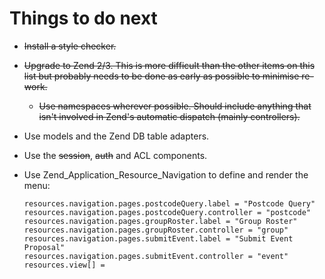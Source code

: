 # Things to do next

* ~~Install a style checker.~~
* ~~Upgrade to Zend 2/3. This is more difficult than the other items on this list but probably needs to be done as early as possible to minimise re-work.~~
    * ~~Use namespaces wherever possible. Should include anything that isn't involved in Zend's automatic dispatch (mainly controllers).~~
* Use models and the Zend DB table adapters.
* Use the ~~session~~, ~~auth~~ and ACL components.
* Use Zend_Application_Resource_Navigation to define and render the menu:

    ```
    resources.navigation.pages.postcodeQuery.label = "Postcode Query"
    resources.navigation.pages.postcodeQuery.controller = "postcode"
    resources.navigation.pages.groupRoster.label = "Group Roster"
    resources.navigation.pages.groupRoster.controller = "group"
    resources.navigation.pages.submitEvent.label = "Submit Event Proposal"
    resources.navigation.pages.submitEvent.controller = "event"
    resources.view[] =
    ```
